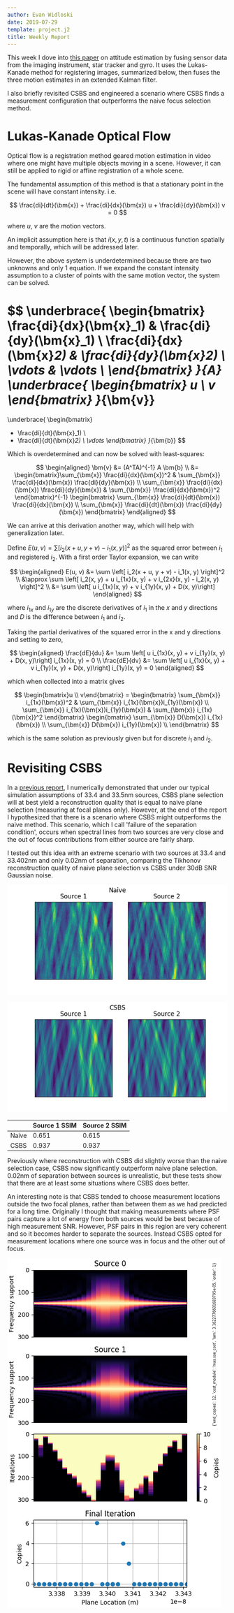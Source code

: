 ```yaml
---
author: Evan Widloski
date: 2019-07-29
template: project.j2
title: Weekly Report
---
```


This week I dove into [this paper](https://journals.sagepub.com/doi/full/10.1177/0954410017691315) on attitude estimation by fusing sensor data from the imaging instrument, star tracker and gyro.  It uses the Lukas-Kanade method for registering images, summarized below, then fuses the three motion estimates in an extended Kalman filter.

I also briefly revisited CSBS and engineered a scenario where CSBS finds a measurement configuration that outperforms the naive focus selection method.

# Lukas-Kanade Optical Flow

Optical flow is a registration method geared motion estimation in video where one might have multiple objects moving in a scene.  However, it can still be applied to rigid or affine registration of a whole scene.

The fundamental assumption of this method is that a stationary point in the scene will have constant intensity.  i.e.

$$
\frac{di}{dt}(\bm{x}) + \frac{di}{dx}(\bm{x}) u + \frac{di}{dy}(\bm{x}) v = 0
$$

where $u$, $v$ are the motion vectors.

An implicit assumption here is that $i(x, y, t)$ is a continuous function spatially and temporally, which will be addressed later.

However, the above system is underdetermined because there are two unknowns and only 1 equation.  If we expand the constant intensity assumption to a cluster of points with the same motion vector, the system can be solved.

$$
\underbrace{
\begin{bmatrix}
\frac{di}{dx}(\bm{x}_1) & \frac{di}{dy}(\bm{x}_1) \\
\frac{di}{dx}(\bm{x}_2) & \frac{di}{dy}(\bm{x}_2) \\
\vdots & \vdots \\
\end{bmatrix}
}_{A}
\underbrace{
\begin{bmatrix}
u \\ v
\end{bmatrix}
}_{\bm{v}}
=
\underbrace{
\begin{bmatrix}
- \frac{di}{dt}(\bm{x}_1) \\
- \frac{di}{dt}(\bm{x}_2) \\
\vdots
\end{bmatrix}
}_{\bm{b}}
$$

Which is overdetermined and can now be solved with least-squares:

$$
\begin{aligned}
\bm{v} &= (A^TA)^{-1} A \bm{b} \\
&= \begin{bmatrix}\sum_{\bm{x}} \frac{di}{dx}(\bm{x})^2 & \sum_{\bm{x}} \frac{di}{dx}(\bm{x}) \frac{di}{dy}(\bm{x}) \\
\sum_{\bm{x}} \frac{di}{dx}(\bm{x}) \frac{di}{dy}(\bm{x}) & \sum_{\bm{x}} \frac{di}{dx}(\bm{x})^2 \end{bmatrix}^{-1}
\begin{bmatrix}
\sum_{\bm{x}} \frac{di}{dt}(\bm{x}) \frac{di}{dx}(\bm{x}) \\
\sum_{\bm{x}} \frac{di}{dt}(\bm{x}) \frac{di}{dy}(\bm{x})
\end{bmatrix}
\end{aligned}
$$


We can arrive at this derivation another way, which will help with generalization later.

Define $E(u, v) = \sum \left[ i_2(x + u, y + v) - i_1(x, y) \right]^2$ as the squared error between $i_1$ and registered $i_2$.  With a first order Taylor expansion, we can write

$$
\begin{aligned}
E(u, v) &= \sum \left[ i_2(x + u, y + v) - i_1(x, y) \right]^2 \\
&\approx \sum \left[ i_2(x, y) + u i_{1x}(x, y) + v i_{2x}(x, y) - i_2(x, y) \right]^2 \\
&= \sum \left[ u i_{1x}(x, y) + v i_{1y}(x, y) + D(x, y)\right]
\end{aligned}
$$

where $i_{1x}$ and $i_{1y}$ are the discrete derivatives of $i_1$ in the $x$ and $y$ directions and $D$ is the difference between $i_1$ and $i_2$.

Taking the partial derivatives of the squared error in the x and y directions and setting to zero,

$$
\begin{aligned}
\frac{dE}{du} &= \sum \left[ u i_{1x}(x, y) + v i_{1y}(x, y) + D(x, y)\right] i_{1x}(x, y) = 0 \\
\frac{dE}{dv} &= \sum \left[ u i_{1x}(x, y) + v i_{1y}(x, y) + D(x, y)\right] i_{1y}(x, y) = 0
\end{aligned}
$$

which when collected into a matrix gives

$$
\begin{bmatrix}u \\ v\end{bmatrix} = 
\begin{bmatrix}
\sum_{\bm{x}} i_{1x}(\bm{x})^2 & \sum_{\bm{x}} i_{1x}(\bm{x})i_{1y}(\bm{x}) \\
\sum_{\bm{x}} i_{1x}(\bm{x})i_{1y}(\bm{x}) & \sum_{\bm{x}} i_{1x}(\bm{x})^2
\end{bmatrix}
\begin{bmatrix}
\sum_{\bm{x}} D(\bm{x}) i_{1x}(\bm{x}) \\
\sum_{\bm{x}} D(\bm{x}) i_{1y}(\bm{x}) \\
\end{bmatrix}
$$

which is the same solution as previously given but for discrete $i_1$ and $i_2$.

# Revisiting CSBS

In a [previous report](https://uiuc-sine.github.io/reports/csbs_4modes/index.html), I numerically demonstrated that under our typical simulation assumptions of 33.4 and 33.5nm sources, CSBS plane selection will at best yield a reconstruction quality that is equal to naive plane selection (measuring at focal planes only).  However, at the end of the report I hypothesized that there is a scenario where CSBS might outperforms the naive method.  This scenario, which I call 'failure of the separation condition', occurs when spectral lines from two sources are very close and the out of focus contributions from either source are fairly sharp.

I tested out this idea with an extreme scenario with two sources at 33.4 and 33.402nm and only 0.02nm of separation, comparing the Tikhonov reconstruction quality of naive plane selection vs CSBS under 30dB SNR Gaussian noise.

![Source reconstruction using naive plane selection.](recon_focus.png)

![Source reconstruction using CSBS selection](recon_csbs.png)

|       | Source 1 SSIM | Source 2 SSIM |
|-------|---------------|---------------|
| Naive |         0.651 |         0.615 |
| CSBS  |         0.937 |         0.937 |

Previously where reconstruction with CSBS did slightly worse than the naive selection case, CSBS now significantly outperform naive plane selection.  0.02nm of separation between sources is unrealistic, but these tests show that there are at least some situations where CSBS does better.

An interesting note is that CSBS tended to choose measurement locations outside the two focal planes, rather than between them as we had predicted for a long time.  Originally I thought that making measurements where PSF pairs capture a lot of energy from both sources would be best because of high measurement SNR.  However, PSF pairs in this region are very coherent and so it becomes harder to separate the sources.  Instead CSBS opted for measurement locations where one source was in focus and the other out of focus.

![CSBS plane selection result for two narrowly separated lines.  CSBS tended to choose measurement locations where only one source was in focus, rather than both.](fourier_slices.png)
